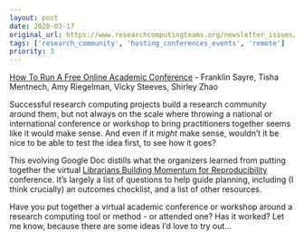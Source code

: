 ```yaml
---
layout: post
date: 2020-03-17
original_url: https://www.researchcomputingteams.org/newsletter_issues/0014
tags: ['research_community', 'hosting_conferences_events', 'remote']
priority: 3
---
```


<!-- markdownlint-disable MD033 -->
<!-- markdownlint-disable MD041 -->
<!-- markdownlint-disable MD049 -->

[How To Run A Free Online Academic Conference](https://docs.google.com/document/d/1EABkSzEdJk5cmMLETpSbXaeDXmFwcTz7SUXP_C3dN9k/edit#) - Franklin Sayre, Tisha Mentnech, Amy Riegelman, Vicky Steeves, Shirley Zhao

Successful research computing projects build a research community around them, but not always on the scale where throwing a national or international conference or workshop to bring practitioners together seems like it would make sense.  And even if it *might* make sense, wouldn’t it be nice to be able to test the idea first, to see how it goes?

This evolving Google Doc distills what the organizers learned from putting together the virtual [Librarians Building Momentum for Reproducibility](https://vickysteeves.gitlab.io/librarians-reproducibility/) conference.   It’s largely a list of questions to help guide planning, including (I think crucially) an outcomes checklist, and a list of other resources.

Have you put together a virtual academic conference or workshop around a research computing tool or method - or attended one?  Has it worked?  Let me know, because there are some ideas I’d love to try out…
